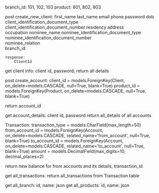 branch_id: 101, 102, 103
product: 801, 802, 803
<!-- new field for credit account, in product schema, field balance -->

post create_new_client:
    <!-- client_id -->
    first_name 
    last_name
    email 
    phone 
    password 
    dob  
    client_identification_document_type  
    client_identification_document_number 
    residency 
    address  
    occupation 
    nominee_name 
    nominee_identification_document_type  
    nominee_identification_document_number  
    nominee_relation  
    branch_id 

    response:
        ClientId

get client info:
    client id, password;
    return all details

post create_account:
    <!-- account_id = models.CharField(max_length=50, primary_key=True) -->
    client_id = models.ForeignKey(Client, on_delete=models.CASCADE, null=True, blank=True)
    product_id = models.ForeignKey(Product, on_delete=models.CASCADE, null=True, blank=True)

return account_id

get account_details:
    client id, password
    return all_details of all accounts


Transaction:
    <!-- transaction_id = models.CharField(max_length=50, primary_key=True) -->
    transaction_type = models.CharField(max_length=50)
    from_account_id = models.ForeignKey(Account, on_delete=models.CASCADE, related_name='from_account', null=True, blank=True)
    to_account_id = models.ForeignKey(Account, on_delete=models.CASCADE, related_name='to_account', null=True, blank=True)
    amount = models.DecimalField(max_digits=10, decimal_places=2)
    <!-- timestamp = models.DateTimeField() #timestamp is the time of the transaction -->

return new balance for from accounts and its details, transaction_id

get all_transactions:
    return all_transactions from Transaction table 
    

get all_branch:
    id, name: json
get all_products:
    id, name: json


